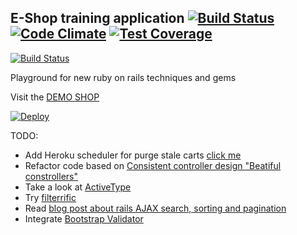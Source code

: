 ## E-Shop training application [![Build Status](https://secure.travis-ci.org/vlewin/e-shop.png?branch=master)](https://travis-ci.org/vlewin/e-shop) [![Code Climate](https://codeclimate.com/github/vlewin/e-shop/badges/gpa.svg)](https://codeclimate.com/github/vlewin/e-shop) [![Test Coverage](https://codeclimate.com/github/vlewin/e-shop/badges/coverage.svg)](https://codeclimate.com/github/vlewin/e-shop)

[![Build Status](https://semaphoreapp.com/api/v1/projects/70a95300-230d-4fa9-9cc3-7386b9613d25/287005/badge.png)](https://semaphoreapp.com/vlewin/e-shop)

Playground for new ruby on rails techniques and gems

Visit the [DEMO SHOP](http://e-shop-demo-eu.herokuapp.com)

[![Deploy](https://www.herokucdn.com/deploy/button.png)](https://heroku.com/deploy?template=https://github.com/vlewin/e-shop)

TODO:
- Add Heroku scheduler for purge stale carts [click me](https://devcenter.heroku.com/articles/scheduler)
- Refactor code based on [Consistent controller design "Beatiful constrollers"](https://leanpub.com/growing-rails/packages/book/purchases/c/ctc-hnYLzMjMo)
- Take a look at [ActiveType](https://github.com/makandra/active_type)
- Try [filterrific](https://github.com/jhund/filterrific)
- Read [blog post about rails AJAX search, sorting and pagination](http://techbrownbags.wordpress.com/2014/01/17/rails-ajax-search-sort-paginate-with-ransack-kaminari/)
- Integrate [Bootstrap Validator](https://github.com/1000hz/bootstrap-validator)
